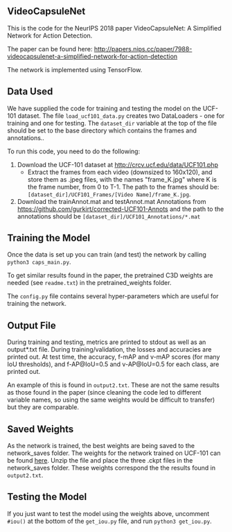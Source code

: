 ## VideoCapsuleNet

This is the code for the NeurIPS 2018 paper VideoCapsuleNet: A Simplified Network for Action Detection. 

The paper can be found here: http://papers.nips.cc/paper/7988-videocapsulenet-a-simplified-network-for-action-detection 

The network is implemented using TensorFlow.

## Data Used

We have supplied the code for training and testing the model on the UCF-101 dataset. The file <code>load_ucf101_data.py</code> creates two DataLoaders - one for training and one for testing. The <code>dataset_dir</code> variable at the top of the file should be set to the base directory which contains the frames and annotations..

To run this code, you need to do the following:
1. Download the UCF-101 dataset at http://crcv.ucf.edu/data/UCF101.php 
    - Extract the frames from each video (downsized to 160x120), and store them as .jpeg files, with the names "frame_K.jpg" where K is the frame number, from 0 to T-1. The path to the frames should be: <code>[dataset_dir]/UCF101_Frames/[Video Name]/frame_K.jpg</code>.
2. Download the trainAnnot.mat and testAnnot.mat Annotations from https://github.com/gurkirt/corrected-UCF101-Annots and the path to the annotations should be <code>[dataset_dir]/UCF101_Annotations/*.mat</code>

## Training the Model

Once the data is set up you can train (and test) the network by calling <code>python3 caps_main.py</code>.

To get similar results found in the paper, the pretrained C3D weights are needed (see <code>readme.txt</code>) in the pretrained_weights folder.

The <code>config.py</code> file contains several hyper-parameters which are useful for training the network. 

## Output File

During training and testing, metrics are printed to stdout as well as an output*.txt file. During training/validation, the losses and accuracies are printed out. At test time, the accuracy, f-mAP and v-mAP scores (for many IoU thresholds), and f-AP@IoU=0.5 and v-AP@IoU=0.5 for each class, are printed out.

An example of this is found in <code>output2.txt</code>. These are not the same results as those found in the paper (since cleaning the code led to different variable names, so using the same weights would be difficult to transfer) but they are comparable.

## Saved Weights

As the network is trained, the best weights are being saved to the network_saves folder. The weights for the network trained on UCF-101 can be found [here](https://drive.google.com/file/d/1irmiwT9Mt-y5Yr5Kcv5hk8nFizH6N5nL/view?usp=sharing). Unzip the file and place the three .ckpt files in the network_saves folder. These weights correspond the the results found in <code>output2.txt</code>.

## Testing the Model

If you just want to test the model using the weights above, uncomment <code>#iou()</code> at the bottom of the <code>get_iou.py</code> file, and run <code>python3 get_iou.py</code>.
